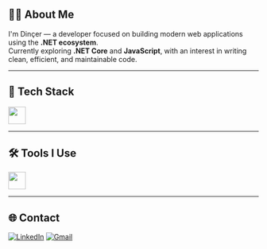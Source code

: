 ## 👨‍💻 About Me

I'm Dinçer — a developer focused on building modern web applications using the **.NET ecosystem**.  
Currently exploring **.NET Core** and **JavaScript**, with an interest in writing clean, efficient, and maintainable code.

---

## 💼 Tech Stack
<img src="https://skillicons.dev/icons?i=cs,dotnet,js,html,css,bootstrap,python,git" height="35px" />

---

## 🛠️ Tools I Use
<img src="https://skillicons.dev/icons?i=visualstudio,vscode,postman,discord,ps" height="35px" />

---

## 🌐 Contact

[![LinkedIn](https://img.shields.io/badge/LinkedIn-blue?logo=linkedin&style=for-the-badge)](https://www.linkedin.com/in/dincersipka)
[![Gmail](https://img.shields.io/badge/Email-Dinçer%20Sipka-red?style=for-the-badge&logo=gmail&logoColor=white)](mailto:dincersipka6@gmail.com)
